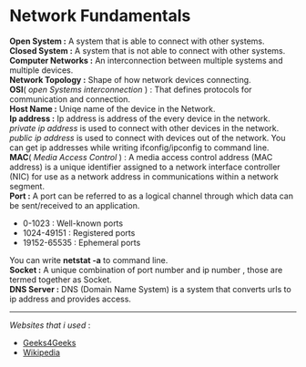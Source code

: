 # **Network Fundamentals**  

**Open System :** A system that is able to connect with other systems.  
**Closed System :** A system that is not able to connect with other systems.
**Computer Networks :** An interconnection between multiple systems and multiple devices.  
**Network Topology :** Shape of how network devices connecting.  
**OSI**( *open Systems interconnection* ) : That defines protocols for communication and connection.  
**Host Name :** Uniqe name of the device in the Network.  
**Ip address :** Ip address is address of the every device in the network. *private ip address* is used to connect with other devices in the network. *public ip address* is used to connect with devices out of the network. You can get ip addresses while writing ifconfig/ipconfig to command line.  
**MAC**( *Media Access Control* ) : A media access control address (MAC address) is a unique identifier assigned to a network interface controller (NIC) for use as a network address in communications within a network segment.  
**Port :** A port can be referred to as a logical channel through which data can be sent/received to an application.  
* 0-1023 : Well-known ports
* 1024-49151 : Registered ports
* 19152-65535 : Ephemeral ports  

You can write **netstat -a** to command line.  
**Socket :** A unique combination of port number and ip number , those are termed together as Socket.  
**DNS Server :** DNS (Domain  Name System) is a system that converts urls to ip address and provides access.  
 

****
*Websites that i used* :  
* [Geeks4Geeks](https://www.geeksforgeeks.org/computer-network-tutorials/)  
* [Wikipedia](https://en.wikipedia.org/wiki/)
